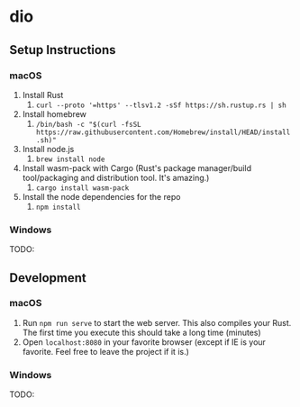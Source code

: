# dio

## Setup Instructions

### macOS

1. Install Rust
   1. `curl --proto '=https' --tlsv1.2 -sSf https://sh.rustup.rs | sh`
2. Install homebrew
   1. `/bin/bash -c "$(curl -fsSL https://raw.githubusercontent.com/Homebrew/install/HEAD/install.sh)"`
3. Install node.js
   1. `brew install node`
4. Install wasm-pack with Cargo (Rust's package manager/build tool/packaging and distribution tool. It's amazing.)
   1. `cargo install wasm-pack`
5. Install the node dependencies for the repo
   1. `npm install`

### Windows

TODO:

## Development

### macOS

1. Run `npm run serve` to start the web server. This also compiles your Rust. The first time you execute this should take a long time (minutes)
2. Open `localhost:8080` in your favorite browser (except if IE is your favorite. Feel free to leave the project if it is.)

### Windows

TODO:
